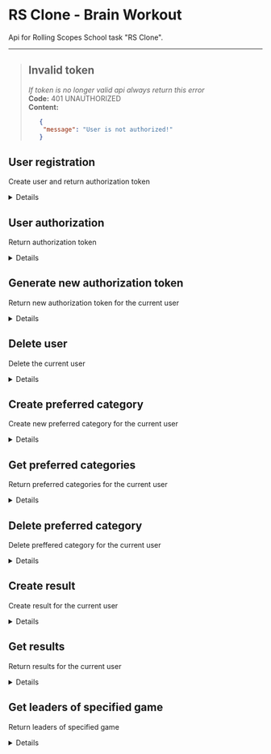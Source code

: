 # RS Clone - Brain Workout
Api for Rolling Scopes School task "RS Clone".
***
> ## Invalid token
> *If token is no longer valid api always return this error* <br />
>  **Code:** 401 UNAUTHORIZED <br />
>   **Content:** 
>   ```json
>      {
>       "message": "User is not authorized!"
>      }
>   ```
**User registration**
----
Create user and return authorization token

<details>

* **URL**

    /api/users/registration

* **Method:**

    `POST`

* **Headers:**

    None

*  **URL Params**

    None

* **Query Params**
    
    None

* **Data Params**

    ```typescript
      {
        email: string,
        password: string
      }
    ```

* **Success Response:**

  * **Code:** 201 CREATED <br />
    **Content:** 
    ```json
      {
        "token": "fadsf5a437txd764ax7634dxa7b3d4x6"
      }
    ```
    **Headers:**
      
      None
 
* **Error Response:**

    * **Code:** 400 BAD REQUESTS <br />
    **Content:** 
    ```json
      {
        "message": "User with this email already exists!"
      }
    ```
  OR
    * **Code:** 400 BAD REQUESTS <br />
    **Content:** 
    ```json
      {
        "message": "Invalid email or password!"
      }
    ```

* **Notes:**

    None

</details>

**User authorization**
----
Return authorization token

<details>

* **URL**

    /api/users/login

* **Method:**

    `POST`

* **Headers:**

    None

*  **URL Params**

    None

* **Query Params**
    
    None

* **Data Params**

    ```typescript
      {
        email: string,
        password: string
      }
    ```

* **Success Response:**

  * **Code:** 200 OK <br />
    **Content:** 
    ```json
      {
        "token": "fadsf5a437txd764ax7634dxa7b3d4x6"
      }
    ```
    **Headers:**
      
      None
 
* **Error Response:**

    * **Code:** 404 NOT FOUND <br />
    **Content:** 
    ```json
      {
        "message": "User with this email not found!"
      }
    ```
  OR
    * **Code:** 400 BAD REQUESTS <br />
    **Content:** 
    ```json
      {
        "message": "Invalid email or password!"
      }
    ```
  OR
    * **Code:** 400 BAD REQUESTS <br />
    **Content:** 
    ```json
      {
        "message": "Wrong password!"
      }
    ```

* **Notes:**

    None

</details>

**Generate new authorization token**
----
Return new authorization token for the current user

<details>

* **URL**

    /api/users/auth

* **Method:**

    `GET`
  
* **Cookies:**
  
  ```typescript
    auth: "fadsf5a437txd764ax7634dxa7b3d4x6"
  ```
  
* **Headers:**

    None

*  **URL Params**

    None

* **Query Params**
    
    None

* **Data Params**

    None

* **Success Response:**

  * **Code:** 200 OK <br />
    **Content:** 
    ```json
      {
        "token": "fadsf5a437txd764ax7634dxa7b3d4x6"
      }
    ```
    **Headers:**
      
      None
 
* **Error Response:**

    * **Code:** 400 BAD REQUESTS <br />
    **Content:** 
    ```json
      {
        "message": "Invalid or missing token"
      }
    ```
  OR
    * **Code:** 404 NOT FOUND <br />
    **Content:** 
    ```json
      {
        "message": "User not found!"
      }
    ```

* **Notes:**

    None

</details>

**Delete user**
----
Delete the current user

<details>

* **URL**

    /api/users/users

* **Method:**

    `DELETE`
  
* **Cookies:**
  
  ```typescript
    auth: "fadsf5a437txd764ax7634dxa7b3d4x6"
  ```
  
* **Headers:**

    None

*  **URL Params**

    None

* **Query Params**
    
    None

* **Data Params**
  
  ```typescript
    {
      password: string,
    }
  ```
  Example:
  ```json
    {  
      "password": "123qwe",
    }
  ```

* **Success Response:**

  * **Code:** 200 OK <br />
    **Content:** 
    ```json
      {  
        "message": "User deleted successfully!"
      }
    ```
    **Headers:**
      
      None
 
* **Error Response:**

    * **Code:** 404 NOT FOUND <br />
    **Content:** 
    ```json
      {
        "message": "User not found!"
      }
    ```
  OR
    * **Code:** 400 BAD REQUEST <br />
    **Content:** 
    ```json
      {
        "message": "Wrong password!"
      }
    ```

* **Notes:**

    None

</details>

**Create preferred category**
----
Create new preferred category for the current user

<details>

* **URL**

    /api/users/categories

* **Method:**

    `POST`
  
* **Cookies:**
  
  ```typescript
    auth: "fadsf5a437txd764ax7634dxa7b3d4x6"
  ```
  
* **Headers:**

    None

*  **URL Params**

    None

* **Query Params**
    
    None

* **Data Params**

    ```typescript
      {
        category: string
      }
    ```
  Example:
    
    ```json
      {
        "category": "REACTION"
      }  
    ```

* **Success Response:**

  * **Code:** 200 OK <br />
    **Content:** 
    ```json
      {
        "id": 1,
        "category": "REACTION"
      }
    ```
    **Headers:**
      
      None
 
* **Error Response:**

    * **Code:** 404 NOT FOUND <br />
    **Content:** 
    ```json
      {
        "message": "User not found!"
      }
    ```
  OR
    * **Code:** 400 BAD REQUESTS <br />
    **Content:** 
    ```json
      {
        "message": "Invalid category"
      }
    ```

* **Notes:**

    None

</details>

**Get preferred categories**
----
Return preferred categories for the current user

<details>

* **URL**

    /api/users/categories

* **Method:**

    `GET`
  
* **Cookies:**
  
  ```typescript
    auth: "fadsf5a437txd764ax7634dxa7b3d4x6"
  ```
  
* **Headers:**

    None

*  **URL Params**

    None

* **Query Params**
    
    None

* **Data Params**

    None

* **Success Response:**

  * **Code:** 200 OK <br />
    **Content:** 
    ```json
      [
        {
          "id": 1,
          "category": "MEMORY"
        },
        {
          "id": 2,
          "category": "REACTION"
        }
      ]
    ```
    **Headers:**
      
      None
 
* **Error Response:**

    * **Code:** 404 NOT FOUND <br />
    **Content:** 
    ```json
      {
        "message": "User not found!"
      }
    ```

* **Notes:**

    None

</details>

**Delete preferred category**
----
Delete preffered category for the current user

<details>

* **URL**

    /api/users/categories/:id

* **Method:**

    `DELETE`
  
* **Cookies:**
  
  ```typescript
    auth: "fadsf5a437txd764ax7634dxa7b3d4x6"
  ```
  
* **Headers:**

    None

*  **URL Params**

    Required:
    
    `id=[integer]`

* **Query Params**
    
    None

* **Data Params**

    None

* **Success Response:**

  * **Code:** 200 OK <br />
    **Content:** 
    ```json
      {
        "message": "Category deleted successfully!"
      }
    ```
    **Headers:**
      
      None
 
* **Error Response:**

    * **Code:** 404 NOT FOUND <br />
    **Content:** 
    ```json
      {
        "message": "Category not found!"
      }
    ```
  OR
    * **Code:** 400 BAD REQUEST <br />
    **Content:** 
    ```json
      {
        "message": "This category belongs to another user!!"
      }
    ```

* **Notes:**

    None

</details>

**Create result**
----
Create result for the current user 

<details>

* **URL**

    /api/users/results

* **Method:**

    `POST`
  
* **Cookies:**
  
  ```typescript
    auth: "fadsf5a437txd764ax7634dxa7b3d4x6"
  ```
  
* **Headers:**

    None

*  **URL Params**

    None

* **Query Params**
    
    None

* **Data Params**
  
  ```typescript
    {
      gameId: integer,
      value: integer
    }
  ```
  Example:
  ```json
    {  
      "gameId": 1,
      "value": 200
    }
  ```

* **Success Response:**

  * **Code:** 201 CREATED <br />
    **Content:** 
    ```json
      {  
        "id": 1,
        "gameId": 1,
        "value": 200
      }
    ```
    **Headers:**
      
      None
 
* **Error Response:**

    * **Code:** 404 NOT FOUND <br />
    **Content:** 
    ```json
      {
        "message": "User not found!"
      }
    ```
  OR
    * **Code:** 400 BAD REQUEST <br />
    **Content:** 
    ```json
      {
        "message": "Invalid gameId or value!"
      }
    ```

* **Notes:**

    None

</details>

**Get results**
----
Return results for the current user

<details>

* **URL**

    /api/users/results

* **Method:**

    `GET`
  
* **Cookies:**
  
  ```typescript
    auth: "fadsf5a437txd764ax7634dxa7b3d4x6"
  ```
  
* **Headers:**

    None

*  **URL Params**

    None

* **Query Params**
    
    None

* **Data Params**
  
  Optional:
  ```typescript
    {
      gameId: integer,
      limit: integer,
      page: integer
    }
  ```
  Example:
  ```json
    {  
      "gameId": 1,
      "limit": 5,
      "page": 2
    }
  ```

* **Success Response:**

  * **Code:** 201 CREATED <br />
    **Content:** 
    ```json
      [ // НАЧАЛО ОБЪЕКТА
        {
          "id": 1,
          "name": "Reaction Time",
          "valueType": "ms",
          "results": [
            {
              "id": 1,
              "value": 200,
              "createdAt": "2023-02-08T15:57:23.626Z"
            },
            {
              "id": 2,
              "value": 196,
              "createdAt": "2023-02-08T15:57:23.626Z"
            },
            {
              "id": 3,
              "value": 230,
              "createdAt": "2023-02-08T15:57:23.626Z"
            }
          ]
        },
        {
          "id": 2,
          "name": "Game 2",
          "valueType": "ms",
          "results": [
            {
              "id": 1,
              "value": 200,
              "createdAt": "2023-02-08T15:57:23.626Z"
            },
            {
              "id": 2,
              "value": 196,
              "createdAt": "2023-02-08T15:57:23.626Z"
            },
            {
              "id": 3,
              "value": 230,
              "createdAt": "2023-02-08T15:57:23.626Z"
            }
          ]
        },
      ]
    ```
    **Headers:**
      
      `x-total-count: 3`
 
* **Error Response:**

    * **Code:** 404 NOT FOUND <br />
    **Content:** 
    ```json
      {
        "message": "User not found!"
      }
    ```
  OR
    * **Code:** 400 BAD REQUEST <br />
    **Content:** 
    ```json
      {
        "message": "Page without specified limit!"
      }
    ```
  OR
    * **Code:** 404 BAD REQUEST <br />
    **Content:**
    ```json
      {
        "message": "Game with this id not found!"
      }
    ```

* **Notes:**

    None

</details>

**Get leaders of specified game**
----
Return leaders of specified game

<details>

* **URL**

    /api/game/:id/leaders

* **Method:**

    `GET`
  
* **Cookies:**
  
  ```typescript
    auth: "fadsf5a437txd764ax7634dxa7b3d4x6"
  ```
  
* **Headers:**
  
    Required:
    `id=[integer]`

*  **URL Params**

    None

* **Query Params**
    
    None

* **Data Params**
  
  Optional:
  ```typescript
    {
      limit: integer,
      page: integer
    }
  ```
  Example:
  ```json
    {  
      "gameId": 1,
      "limit": 5,
      "page": 2
    }
  ```

* **Success Response:**

  * **Code:** 201 CREATED <br />
    **Content:** 
    ```json
      [
        {
          "id": 1,
          "nickname": "Sluzer",
          "result": 155
        },
        {
          "id": 2,
          "nickname": "Weborerth",
          "result": 163
        },
        {
          "id": 3,
          "nickname": "Middori",
          "result": 189
        },
      ]
    ```
  
    **Headers:**
      
      `x-total-count: 3`
 
* **Error Response:**

    * **Code:** 404 NOT FOUND <br />
    **Content:** 
    ```json
      {
        "message": "Game not found!"
      }
    ```
  OR
    * **Code:** 400 BAD REQUEST <br />
    **Content:** 
    ```json
      {
        "message": "Page without specified limit!"
      }
    ```

* **Notes:**

    None

</details>






